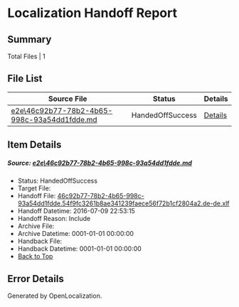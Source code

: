 # <a name='report-top'></a> Localization Handoff Report

## Summary
 Total Files | 1

## File List
 Source File | Status | Details 
 ----------- | ------ | ------- 
 [e2e\46c92b77-78b2-4b65-998c-93a54dd1fdde.md](https://github.com/OpenLocalizationTestOrg/oltest/blob/40ce27246eca16a0872d37f377499692a80f1768/e2e/46c92b77-78b2-4b65-998c-93a54dd1fdde.md) | HandedOffSuccess | [Details](#71a6ada07e1b8128f66ba874b1eb78434d74828b1)

## Item Details
##### <a name='71a6ada07e1b8128f66ba874b1eb78434d74828b1'></a> Source: [e2e\46c92b77-78b2-4b65-998c-93a54dd1fdde.md](https://github.com/OpenLocalizationTestOrg/oltest/blob/40ce27246eca16a0872d37f377499692a80f1768/e2e/46c92b77-78b2-4b65-998c-93a54dd1fdde.md)
* Status: HandedOffSuccess
* Target File: 
* Handoff File: [46c92b77-78b2-4b65-998c-93a54dd1fdde.54f9fc3261b8ae341239faece56f72b1cf2804a2.de-de.xlf](https://github.com/OpenLocalizationTestOrg/olhandoff-e2e/blob/e134a05927670d885962da50461c70f3eefae391/ol-handoff/OpenLocalizationTestOrg/oltest-dede-fly/ci/ht/46c92b77-78b2-4b65-998c-93a54dd1fdde.54f9fc3261b8ae341239faece56f72b1cf2804a2.de-de.xlf)
* Handoff Datetime: 2016-07-09 22:53:15
* Handoff Reason: Include
* Archive File: 
* Archive Datetime: 0001-01-01 00:00:00
* Handback File: 
* Handback Datetime: 0001-01-01 00:00:00
* [Back to Top](#report-top)


## Error Details

Generated by OpenLocalization.
